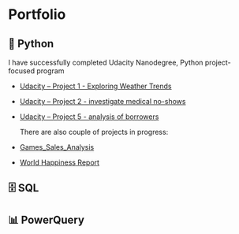 # Portfolio

## 🐍 Python
I have successfully completed Udacity Nanodegree, Python project-focused program 
- [Udacity – Project 1 - Exploring Weather Trends](https://github.com/paulinaromanczuk/Udacity_Project1)
- [Udacity – Project 2 - investigate medical no-shows](https://github.com/paulinaromanczuk/Udacity_project2)
- [Udacity – Project 5 - analysis of borrowers](https://github.com/paulinaromanczuk/Udacity_project5)

  There are also couple of projects in progress:
- [Games_Sales_Analysis](https://github.com/paulinaromanczuk/Games_Sales_Analysis)
- [World Happiness Report](https://github.com/paulinaromanczuk/World_Happiness)

## 🗄️ SQL

## 📊 PowerQuery
